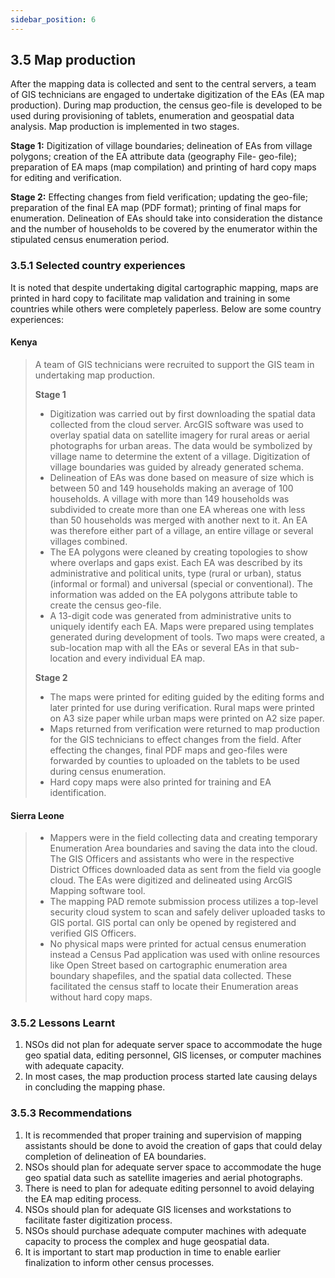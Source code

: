 ```yaml
---
sidebar_position: 6
---
```


## 3.5 Map production
After the mapping data is collected and sent to the central servers, a team of GIS technicians are engaged to undertake digitization of the EAs (EA map production). During map production, the census geo-file is developed to be used during provisioning of tablets, enumeration and geospatial data analysis. Map production is implemented in two stages. 

**Stage 1:** Digitization of village boundaries; delineation of EAs from village polygons; creation of the EA attribute data (geography File- geo-file); preparation of EA maps (map compilation) and printing of hard copy maps for editing and verification. 

**Stage 2:** Effecting changes from field verification; updating the geo-file; preparation of the final EA map (PDF format); printing of final maps for enumeration.
Delineation of EAs should take into consideration the distance and the number of households to be covered by the enumerator within the stipulated census enumeration period. 

### 3.5.1	Selected country experiences
It is noted that despite undertaking digital cartographic mapping, maps are printed in hard copy to facilitate map validation and training in some countries while others were completely paperless. Below are some country experiences:

#### Kenya
>A team of GIS technicians were recruited to support the GIS team in undertaking map production.
>
>**Stage 1**
>
>- Digitization was carried out by first downloading the spatial data collected from the cloud server. ArcGIS software was used to overlay spatial data on satellite imagery for rural areas or aerial photographs for urban areas.  The data would be symbolized by village name to determine the extent of a village. Digitization of village boundaries was guided by already generated schema. 
>- Delineation of EAs was done based on measure of size which is between 50 and 149 households making an average of 100 households. A village with more than 149 households was subdivided to create more than one EA whereas one with less than 50 households was merged with another next to it. An EA was therefore either part of a village, an entire village or several villages combined. 
>- The EA polygons were cleaned by creating topologies to show where overlaps and gaps exist. Each EA was described by its administrative and political units, type (rural or urban), status (informal or formal) and universal (special or conventional). The information was added on the EA polygons attribute table to create the census geo-file. 
>- A 13-digit code was generated from administrative units to uniquely identify each EA. Maps were prepared using templates generated during development of tools. Two maps were created, a sub-location map with all the EAs or several EAs in that sub-location and every individual EA map.
>  
>**Stage 2**
>- The maps were printed for editing guided by the editing forms and later printed for use during verification. Rural maps were printed on A3 size paper while urban maps were printed on A2 size paper. 
>- Maps returned from verification were returned to map production for the GIS technicians to effect changes from the field. After effecting the changes, final PDF maps and geo-files were forwarded by counties to uploaded on the tablets to be used during census enumeration. 
>- Hard copy maps were also printed for training and EA identification. 

#### Sierra Leone
>- Mappers were in the field collecting data and creating temporary Enumeration Area boundaries and saving the data into the cloud. The GIS Officers and assistants who were in the respective District Offices downloaded data as sent from the field via google cloud. The EAs were digitized and delineated using ArcGIS Mapping software tool. 
>- The mapping PAD remote submission process utilizes a top-level security cloud system to scan and safely deliver uploaded tasks to GIS portal. GIS portal can only be opened by registered and verified GIS Officers. 
>- No physical maps were printed for actual census enumeration instead a Census Pad application was used with online resources like Open Street based on cartographic enumeration area boundary shapefiles, and the spatial data collected. These facilitated the census staff to locate their Enumeration areas without hard copy maps.

### 3.5.2	Lessons Learnt
1.	NSOs did not plan for adequate server space to accommodate the huge geo spatial data, editing personnel, GIS licenses, or computer machines with adequate capacity. 
2.	In most cases, the map production process started late causing delays in concluding the mapping phase.   

### 3.5.3	Recommendations
1.	It is recommended that proper training and supervision of mapping assistants should be done to avoid the creation of gaps that could delay completion of delineation of EA boundaries. 
2.	NSOs should plan for adequate server space to accommodate the huge geo spatial data such as satellite imageries and aerial photographs. 
3.	There is need to plan for adequate editing personnel to avoid delaying the EA map editing process. 
4.	NSOs should plan for adequate GIS licenses and workstations to facilitate faster digitization process.
5.	NSOs should purchase adequate computer machines  with adequate capacity to process the complex and huge geospatial data. 
6.	It is important to start map production in time to enable earlier finalization to inform other census processes.  
